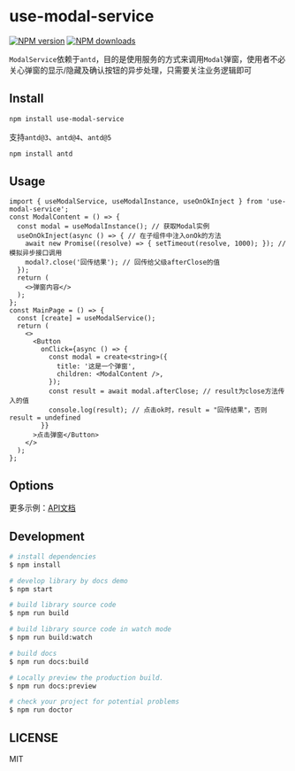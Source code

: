# use-modal-service

[![NPM version](https://img.shields.io/npm/v/use-modal-service.svg?style=flat)](https://npmjs.org/package/use-modal-service)
[![NPM downloads](http://img.shields.io/npm/dm/use-modal-service.svg?style=flat)](https://npmjs.org/package/use-modal-service)

`ModalService`依赖于`antd`，目的是使用服务的方式来调用`Modal`弹窗，使用者不必关心弹窗的显示/隐藏及确认按钮的异步处理，只需要关注业务逻辑即可

## Install

```bash
npm install use-modal-service
```

支持`antd@3`、`antd@4`、`antd@5`
```bash
npm install antd
```

## Usage

```tsx
import { useModalService, useModalInstance, useOnOkInject } from 'use-modal-service';
const ModalContent = () => {
  const modal = useModalInstance(); // 获取Modal实例
  useOnOkInject(async () => { // 在子组件中注入onOk的方法
    await new Promise((resolve) => { setTimeout(resolve, 1000); }); // 模拟异步接口调用
    modal?.close('回传结果'); // 回传给父级afterClose的值
  });
  return (
    <>弹窗内容</>
  );
};
const MainPage = () => {
  const [create] = useModalService();
  return (
    <>
      <Button
        onClick={async () => {
          const modal = create<string>({
            title: '这是一个弹窗',
            children: <ModalContent />,
          });
          const result = await modal.afterClose; // result为close方法传入的值
          console.log(result); // 点击ok时，result = "回传结果"，否则 result = undefined
        }}
      >点击弹窗</Button>
    </>
  );
};
```

## Options

更多示例：[API文档](https://lemonied.github.io/use-modal-service/components/modal-service)

## Development

```bash
# install dependencies
$ npm install

# develop library by docs demo
$ npm start

# build library source code
$ npm run build

# build library source code in watch mode
$ npm run build:watch

# build docs
$ npm run docs:build

# Locally preview the production build.
$ npm run docs:preview

# check your project for potential problems
$ npm run doctor
```

## LICENSE

MIT

